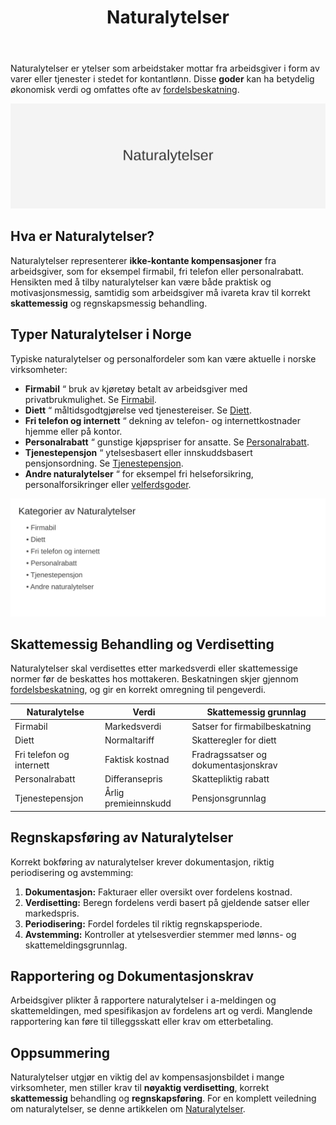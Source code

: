 ﻿---
title: "Naturalytelser"
seoTitle: "Naturalytelser"
description: 'Naturalytelser er ytelser som arbeidstaker mottar fra arbeidsgiver i form av varer eller tjenester i stedet for kontantlønn. Disse **goder** kan ha betydelig Ã...'
---

Naturalytelser er ytelser som arbeidstaker mottar fra arbeidsgiver i form av varer eller tjenester i stedet for kontantlønn. Disse **goder** kan ha betydelig økonomisk verdi og omfattes ofte av [fordelsbeskatning](/blogs/regnskap/fordelsbeskatning "Fordelsbeskatning - Beskatning av Naturalytelser og Personalfordeler").

![Naturalytelser](naturalytelser-image.svg)

## Hva er Naturalytelser?

Naturalytelser representerer **ikke-kontante kompensasjoner** fra arbeidsgiver, som for eksempel firmabil, fri telefon eller personalrabatt. Hensikten med å tilby naturalytelser kan være både praktisk og motivasjonsmessig, samtidig som arbeidsgiver må ivareta krav til korrekt **skattemessig** og regnskapsmessig behandling.

## Typer Naturalytelser i Norge

Typiske naturalytelser og personalfordeler som kan være aktuelle i norske virksomheter:

* **Firmabil** “ bruk av kjøretøy betalt av arbeidsgiver med privatbrukmulighet. Se [Firmabil](/blogs/regnskap/firmabil "Firmabil - Regnskapsføring og Skattebehandling").
* **Diett** “ måltidsgodtgjørelse ved tjenestereiser. Se [Diett](/blogs/regnskap/diett "Diett i regnskap: Guide til normaltariffer, regler og regnskapsføring").
* **Fri telefon og internett** “ dekning av telefon- og internettkostnader hjemme eller på kontor.
* **Personalrabatt** “ gunstige kjøpspriser for ansatte. Se [Personalrabatt](/blogs/regnskap/hva-er-personalrabatt "Hva er Personalrabatt? Skatteplikt og Regnskapsføring").
* **Tjenestepensjon** “ ytelsesbasert eller innskuddsbasert pensjonsordning. Se [Tjenestepensjon](/blogs/regnskap/hva-er-tjenestepensjon "Hva er Tjenestepensjon? Regulering og Regnskapsføring").
* **Andre naturalytelser** “ for eksempel fri helseforsikring, personalforsikringer eller [velferdsgoder](/blogs/regnskap/velferdsgoder "Velferdsgoder i Norsk Regnskap: Oversikt over Ansattfordeler og Regnskapsføring").

![Naturalytelser Kategorier](naturalytelser-kategorier.svg)

## Skattemessig Behandling og Verdisetting

Naturalytelser skal verdisettes etter markedsverdi eller skattemessige normer før de beskattes hos mottakeren. Beskatningen skjer gjennom [fordelsbeskatning](/blogs/regnskap/fordelsbeskatning "Fordelsbeskatning - Beskatning av Naturalytelser og Personalfordeler"), og gir en korrekt omregning til pengeverdi.

| **Naturalytelse**           | **Verdi**             | **Skattemessig grunnlag**                          |
|------------------------------|-----------------------|----------------------------------------------------|
| Firmabil                     | Markedsverdi          | Satser for firmabilbeskatning                      |
| Diett                        | Normaltariff          | Skatteregler for diett                             |
| Fri telefon og internett     | Faktisk kostnad       | Fradragssatser og dokumentasjonskrav               |
| Personalrabatt               | Differansepris        | Skattepliktig rabatt                              |
| Tjenestepensjon              | Årlig premieinnskudd  | Pensjonsgrunnlag                                  |

## Regnskapsføring av Naturalytelser

Korrekt bokføring av naturalytelser krever dokumentasjon, riktig periodisering og avstemming:

1. **Dokumentasjon:** Fakturaer eller oversikt over fordelens kostnad.
2. **Verdisetting:** Beregn fordelens verdi basert på gjeldende satser eller markedspris.
3. **Periodisering:** Fordel fordeles til riktig regnskapsperiode.
4. **Avstemming:** Kontroller at ytelsesverdier stemmer med lønns- og skattemeldingsgrunnlag.

## Rapportering og Dokumentasjonskrav

Arbeidsgiver plikter å rapportere naturalytelser i a-meldingen og skattemeldingen, med spesifikasjon av fordelens art og verdi. Manglende rapportering kan føre til tilleggsskatt eller krav om etterbetaling.

## Oppsummering

Naturalytelser utgjør en viktig del av kompensasjonsbildet i mange virksomheter, men stiller krav til **nøyaktig verdisetting**, korrekt **skattemessig** behandling og **regnskapsføring**. For en komplett veiledning om naturalytelser, se denne artikkelen om [Naturalytelser](/blogs/regnskap/naturalytelser "Naturalytelser i Norsk Regnskap: Guide til Naturlige Ytelser og Beskatning").










